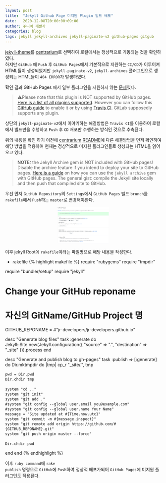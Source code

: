 ```yaml
---
layout: post
title:  "Jekyll Github Page 미지원 Plugin 빌드 배포"
date:   2020-12-08T20:00:00+09:00
author: 주니어 개발자
categories: blog
tags: jekyll jekyll-archives jekyll-paginate-v2 github-pages gitgub
---
```


[jekyll-theme](https://jekyll-themes.com/)를 [centrarium](https://jekyll-themes.com/centrarium/)로 선택하여 로컬에서는 정상적으로 기동되는 것을 확인하였다.<br>하지만 `GitHub` 에 `Push` 후 `GitHub Pages`에서 기본적으로 지원하는 `CI/CD`가 이루어져 HTML들이 생성되었지만 `jekyll-paginate-v2`, `jekyll-archives` 플러그인으로 생성되는 HTML들이 `404 ERROR`가 발생하였다.

확인 결과 GitHub Pages 에서 일부 플러그인을 지원하지 않는 [문제](https://github.com/sverrirs/jekyll-paginate-v2/blob/master/README.md)였다.
>⚠️Please note that this plugin is NOT supported by GitHub pages. [Here is a list of all plugins supported](https://pages.github.com/versions/). However you can follow this [GitHub guide](https://docs.github.com/en/free-pro-team@latest/github/working-with-github-pages/about-github-pages-and-jekyll) to enable it or by using [Travis CI](https://ayastreb.me/deploy-jekyll-to-github-pages-with-travis-ci/). GitLab supposedly supports any plugin.

상단의 `jekyll-paginate-v2`에서 이야기하는 해결방법은 `Travis CI`를 이용하여 로컬에서 빌드만을 수행하고 `Push` 후 `CD` 배포만 수행하는 방식인 것으로 추측된다.

위의 내용을 확인 하기 이전에 [centrarium](https://jekyll-themes.com/centrarium/) [README](https://github.com/bencentra/centrarium/blob/master/README.md)에 다른 해결방법을 먼저 확인하여 해당 방법을 적용하여 현재는 정상적으로 미지원 플러그인들로 생성되는 HTML을 읽어오고 있다.

>__NOTE:__ the Jekyll Archive gem is NOT included with GitHub pages! Disable the archive feature if you intend to deploy your site to GitHub pages. [Here is a guide](http://ixti.net/software/2013/01/28/using-jekyll-plugins-on-github-pages.html) on how you can use the `jekyll archive` gem with GitHub pages. The general gist: compile the Jekyll site locally and then push that compiled site to GitHub.

우선 먼저 `GitHub Repository`의 `Settings`에서 `GitHub Pages` 빌드 `brunch`를 `rakefile`에서 `Push`하는 `master`로 변경해야한다.

<p align="center" width="100%">
    <img width="33%" src="https://raw.githubusercontent.com/Jr-Developers/Jr-Developers.github.io/master/assets/post/blog/1/1.PNG"> 
</p>

이후 jekyll Root에 `rakefile`이라는 파일명으로 해당 내용을 작성한다.

- rakefile
{% highlight makefile %}
require "rubygems"
require "tmpdir"

require "bundler/setup"
require "jekyll"

# Change your GitHub reponame
# 자신의 GitName/GitHub Project 명
GITHUB_REPONAME = #"jr-developers/jr-developers.github.io"

desc "Generate blog files"
task :generate do
  Jekyll::Site.new(Jekyll.configuration({
    "source"      => ".",
    "destination" => "_site"
  })).process
end

desc "Generate and publish blog to gh-pages"
task :publish => [:generate] do
  Dir.mktmpdir do |tmp|
    cp_r "_site/.", tmp

    pwd = Dir.pwd
    Dir.chdir tmp

    system "cd .."
    system "git init"
    system "git add ."
    #system "git config --global user.email you@example.com"
    #system "git config --global user.name Your Name"
    message = "Site updated at #{Time.now.utc}"
    system "git commit -m #{message.inspect}"
    system "git remote add origin https://github.com/#{GITHUB_REPONAME}.git"
    system "git push origin master --force"

    Dir.chdir pwd
  end
end
{% endhighlight %}

이후 `ruby command`에 <code class="inline">rake publish</code> 명령으로 `GitHub`에 `Push`하여 정상적 배포가되어 `GitHub Pages`에 미지원 플러그인도 적용된다.



